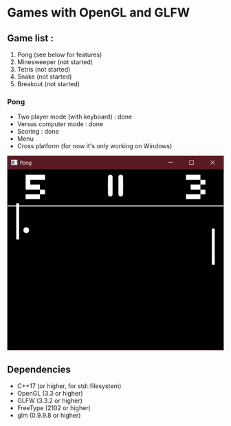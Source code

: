 # Games with OpenGL and GLFW

## Game list : 
1. Pong (see below for features)
2. Minesweeper (not started)
3. Tetris (not started)
4. Snake (not started)
5. Breakout (not started)

### Pong
- Two player mode (with keyboard) : done
- Versus computer mode : done
- Scoring : done
- Menu
- Cross platform (for now it's only working on Windows)

![Image of Pong](https://raw.githubusercontent.com/PatateDu609/Games/master/Pong/pong.PNG)

## Dependencies
- C++17 (or higher, for std::filesystem)
- OpenGL (3.3 or higher)
- GLFW (3.3.2 or higher)
- FreeType (2102 or higher)
- glm (0.9.9.8 or higher)
